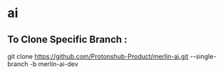 # ai
## To Clone Specific Branch :
git clone https://github.com/Protonshub-Product/merlin-ai.git --single-branch -b merlin-ai-dev
